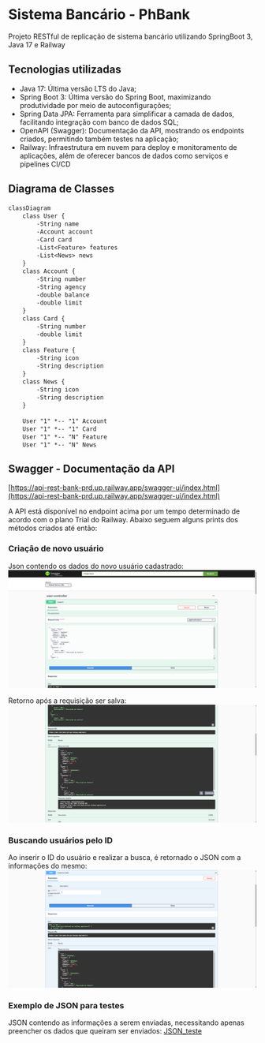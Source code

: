 # Sistema Bancário - PhBank

Projeto RESTful de replicação de sistema bancário utilizando SpringBoot 3, Java 17 e Railway

## Tecnologias utilizadas
 - Java 17: Última versão LTS do Java;
 -  Spring Boot 3: Última versão do Spring Boot, maximizando produtividade por meio de autoconfigurações; 
 - Spring Data JPA: Ferramenta para simplificar a camada de dados, facilitando integração com banco de dados SQL;
- OpenAPI (Swagger): Documentação da API, mostrando os endpoints criados, permitindo também testes na aplicação;
- Railway: Infraestrutura em nuvem para deploy e monitoramento de aplicações, além de oferecer bancos de dados como serviços e pipelines CI/CD

## Diagrama de Classes

```mermaid
classDiagram
    class User {
        -String name
        -Account account
        -Card card
        -List<Feature> features
        -List<News> news
    }
    class Account {
        -String number
        -String agency
        -double balance
        -double limit
    }
    class Card {
        -String number
        -double limit
    }
    class Feature {
        -String icon
        -String description
    }
    class News {
        -String icon
        -String description
    }
    
    User "1" *-- "1" Account
    User "1" *-- "1" Card
    User "1" *-- "N" Feature
    User "1" *-- "N" News
```

## Swagger - Documentação da API

[https://api-rest-bank-prd.up.railway.app/swagger-ui/index.html](https://api-rest-bank-prd.up.railway.app/swagger-ui/index.html)

A API está disponível no endpoint acima por um tempo determinado de acordo com o plano Trial do Railway. Abaixo seguem alguns prints dos métodos criados até então:

### Criação de novo usuário

Json contendo os dados do novo usuário cadastrado:
![Post_usuario1](assets/teste_Post1.png)

Retorno após a requisição ser salva:
![Post_usuario2](assets/teste_Post2.png)

### Buscando usuários pelo ID

Ao inserir o ID do usuário e realizar a busca, é retornado o JSON com a informações do mesmo:
![Get_usuario](assets/teste_get.png)

### Exemplo de JSON para testes

JSON contendo as informações a serem enviadas, necessitando apenas preencher os dados que queiram ser enviados:
[JSON_teste](assets/TesteRequest.json)



